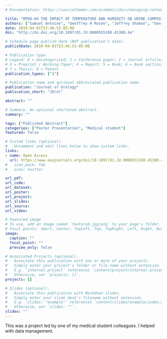 ```yaml
---
# Documentation: https://sourcethemes.com/academic/docs/managing-content/

title: "MP08-04 THE IMPACT OF TEMPERATURE AND HUMIDITY ON URINE COMPOSITION"
authors: ["Samuel Antoine", "Geoffrey H Rosen", "Jeffrey Shaman", "Gen Li", "John Asplin", "Ojas Shah"]
date: 2019-04-01T23:46:53-05:00
doi: "http://dx.doi.org/10.1097/01.JU.0000555108.45380.4a"

# Schedule page publish date (NOT publication's date).
publishDate: 2019-04-01T23:46:53-05:00

# Publication type.
# Legend: 0 = Uncategorized; 1 = Conference paper; 2 = Journal article;
# 3 = Preprint / Working Paper; 4 = Report; 5 = Book; 6 = Book section;
# 7 = Thesis; 8 = Patent
publication_types: ["1"]

# Publication name and optional abbreviated publication name.
publication: "Journal of Urology"
publication_short: "JUrol"

abstract: ""

# Summary. An optional shortened abstract.
summary: ""

tags: ["Published Abstract"]
categories: ["Poster Presentation", "Medical student"]
featured: false

# Custom links (optional).
#   Uncomment and edit lines below to show custom links.
links:
- name: Open Access
  url: https://www.auajournals.org/doi/10.1097/01.JU.0000555108.45380.4a
#   icon_pack: fab
#   icon: twitter

url_pdf:
url_code:
url_dataset:
url_poster:
url_project:
url_slides:
url_source:
url_video:

# Featured image
# To use, add an image named `featured.jpg/png` to your page's folder.
# Focal points: Smart, Center, TopLeft, Top, TopRight, Left, Right, BottomLeft, Bottom, BottomRight.
image:
  caption: ""
  focal_point: ""
  preview_only: false

# Associated Projects (optional).
#   Associate this publication with one or more of your projects.
#   Simply enter your project's folder or file name without extension.
#   E.g. `internal-project` references `content/project/internal-project/index.md`.
#   Otherwise, set `projects: []`.
projects: []

# Slides (optional).
#   Associate this publication with Markdown slides.
#   Simply enter your slide deck's filename without extension.
#   E.g. `slides: "example"` references `content/slides/example/index.md`.
#   Otherwise, set `slides: ""`.
slides: ""
---
```


This was a project led by one of my medical student colleagues. I helped with data management. 
